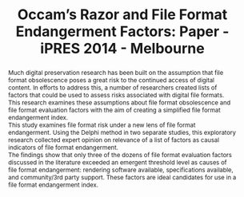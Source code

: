 ---
abstract: 'Much digital preservation research has been built on the assumption that
  file format obsolescence poses a great risk to the continued access of digital content.
  In efforts to address this, a number of researchers created lists of factors that
  could be used to assess risks associated with digital file formats. This research
  examines these assumptions about file format obsolescence and file format evaluation
  factors with the aim of creating a simplified file format endangerment index.


  This study examines file format risk under a new lens of file format endangerment.
  Using the Delphi method in two separate studies, this exploratory research collected
  expert opinion on relevance of a list of factors as causal indicators of file format
  endangerment.


  The findings show that only three of the dozens of file format evaluation factors
  discussed in the literature exceeded an emergent threshold level as causes of file
  format endangerment: rendering software available, specifications available, and
  community/3rd party support. These factors are ideal candidates for use in a file
  format endangerment index. '
creators:
- Ryan, Heather
date: null
document_url: https://services.phaidra.univie.ac.at/api/object/o:378114/download
grand_parent: iPRES
institutions: []
keywords:
- endangerment
- file formats
- formative measurement model
- obsolescence
landing_page_url: https://phaidra.univie.ac.at/o:378114
language: eng
layout: publication
license: CC BY-NC-SA 3.0 AT
notes_url: null
parent: iPRES 2014
presentation_url: null
size: 138789
source_name: iPRES
title: 'Occam’s Razor and File Format Endangerment Factors: Paper - iPRES 2014 - Melbourne'
type: paper
year: 2014
---